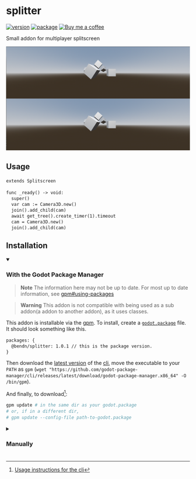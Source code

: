 # splitter

[![version](https://img.shields.io/badge/4.x-blue?logo=godot-engine&logoColor=white&label=godot&style=for-the-badge)](https://godotengine.org "Made with godot")
[![package](https://img.shields.io/npm/v/@bendn/splitter?label=version&style=for-the-badge)](https://www.npmjs.com/package/@bendn/remap)
<a href='https://ko-fi.com/bendn' title='Buy me a coffee' target='_blank'><img height='28' src='https://storage.ko-fi.com/cdn/brandasset/kofi_button_red.png' alt='Buy me a coffee'> </a>

Small addon for multiplayer splitscreen

[![image](https://raw.githubusercontent.com/bend-n/splitter/main/.github/image.png)](_blank "Picture!")

## Usage

```GDScript
extends Splitscreen

func _ready() -> void:
  super()
  var cam := Camera3D.new()
  join().add_child(cam)
  await get_tree().create_timer(1).timeout
  cam = Camera3D.new()
  join().add_child(cam)
```

## Installation

<details open>
  <summary><h3>With the Godot Package Manager</h3></summary>

> **Note** The information here may not be up to date. For most up to date information, see [gpm#using-packages](https://github.com/godot-package-manager#using-packages-quickstart)

> **Warning** This addon is not compatible with being used as a sub addon(a addon to another addon), as it uses classes.

This addon is installable via the [gpm](https://github.com/godot-package-manager).
To install, create a [`godot.package`](https://github.com/godot-package-manager#godotpackage) file.
It should look something like this.

```jsonc
packages: {
  @bendn/splitter: 1.0.1 // this is the package version.
}
```

Then download the [latest version](https://github.com/godot-package-manager/cli/releases/latest) of the [cli](https://github.com/godot-package-manager/cli#installation), move the executable to your `PATH` as `gpm` (`wget "https://github.com/godot-package-manager/cli/releases/latest/download/godot-package-manager.x86_64" -O /bin/gpm`).

And finally, to download[^1]:

```bash
gpm update # in the same dir as your godot.package
# or, if in a different dir,
# gpm update --config-file path-to-godot.package
```

</details>
<details>
  <summary><h3>Manually<h3></summary>

- Download the repo (`wget https://github.com/bend-n/splitter/archive/refs/heads/main.zip && unzip main.zip`).
- Move the `splitter-main/addons/splitter` folder into your `addons` folder (`mkdir addons && mv splitter-main/addons/splitter addons/`)

</details>

[^1]: [Usage instructions for the cli](https://github.com/godot-package-manager/cli#usage)
